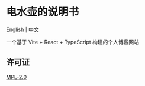 # 电水壶的说明书

[English](README_en.md) | [中文](README.md)

一个基于 Vite + React + TypeScript 构建的个人博客网站

## 许可证

[MPL-2.0](LICENSE)
